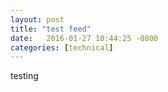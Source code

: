 ```yaml
---
layout: post
title: "test feed" 
date:   2016-01-27 10:44:25 -0800
categories: [technical] 
---
```

testing
